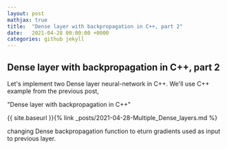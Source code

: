 ```yaml
---
layout: post
mathjax: true
title:  "Dense layer with backpropagation in C++, part 2"
date:   2021-04-28 00:00:00 +0000
categories: github jekyll
---
```


## Dense layer with backpropagation in C++, part 2

Let's implement two Dense layer neural-network in C++.
We'll use C++ example from the previous post,

"Dense layer with backpropagation in C++"

{{ site.baseurl }}{% link _posts/2021-04-28-Multiple_Dense_layers.md %}

changing Dense backpropagation function to eturn gradients used
as input to previous layer.

